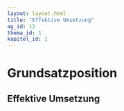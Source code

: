 ```yaml
---
layout: layout.html
title: "Effektive Umsetzung"
ag_id: 12
thema_id: 1
kapitel_id: 1
---
```


# Grundsatzposition

## Effektive Umsetzung
